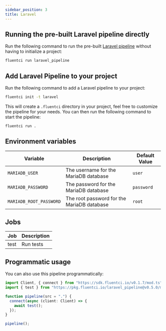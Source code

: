 ```yaml
---
sidebar_position: 3
title: Laravel
---
```


## Running the pre-built Laravel pipeline directly

Run the following command to run the pre-built [Laravel pipeline](https://github.com/fluent-ci-templates/laravel-pipeline) without having to initialize a project:

```bash
fluentci run laravel_pipeline
```

## Add Laravel Pipeline to your project

Run the following command to add a Laravel pipeline to your project:

```bash
fluentci init -t laravel
```

This will create a `.fluentci` directory in your project, feel free to customize the pipeline for your needs.
You can then run the following command to start the pipeline:

```bash
fluentci run .
```

## Environment variables

| Variable               | Description                                | Default Value |
| ---------------------- | ------------------------------------------ | ------------- |
|`MARIADB_USER`          | The username for the MariaDB database      | `user`        |
|`MARIADB_PASSWORD`      | The password for the MariaDB database      | `password`    |
|`MARIADB_ROOT_PASSWORD` | The root password for the MariaDB database | `root`        |


## Jobs

| Job       | Description   |
| --------- | ------------- |
| test      | Run tests      |

## Programmatic usage

You can also use this pipeline programmatically:

```ts
import Client, { connect } from "https://sdk.fluentci.io/v0.1.7/mod.ts";
import { test } from "https://pkg.fluentci.io/laravel_pipeline@v0.5.0/mod.ts";

function pipeline(src = ".") {
  connect(async (client: Client) => {
    await test();
  });
}

pipeline();
```